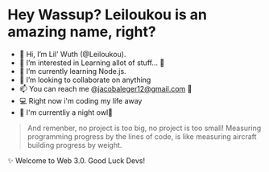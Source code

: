 # Hey Wassup? Leiloukou is an amazing name, right?

- 👋 Hi, I’m Lil' Wuth (@Leiloukou).
- 👀 I’m interested in Learning allot of stuff... 📖
- 🌱 I’m currently learning Node.js.
- 💞️ I’m looking to collaborate on anything 
- 📫 You can reach me @jacobaleger12@gmail.com 📧
- 💻 Right now i'm coding my life away
- 🌙 I'm currentliy a night owl🦉

> And remenber, no project is too big, no project is too small!
> Measuring programming progress by the lines of code, is like measuring aircraft building progress by weight.

✨ Welcome to  Web 3.0. Good Luck Devs!
